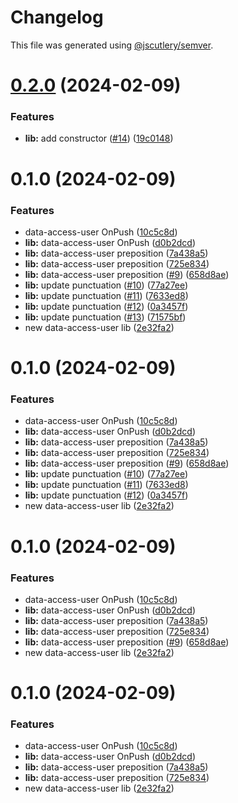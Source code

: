# Changelog

This file was generated using [@jscutlery/semver](https://github.com/jscutlery/semver).

# [0.2.0](https://github.com/xvs32x/ng-mf/compare/data-access-user-0.1.0...data-access-user-0.2.0) (2024-02-09)


### Features

* **lib:** add constructor ([#14](https://github.com/xvs32x/ng-mf/issues/14)) ([19c0148](https://github.com/xvs32x/ng-mf/commit/19c01480a736bfc35fb2a9a6e2624624e3ff55a0))



# 0.1.0 (2024-02-09)


### Features

* data-access-user OnPush ([10c5c8d](https://github.com/xvs32x/ng-mf/commit/10c5c8dd2258488183c457ab2107b18faa5e94d3))
* **lib:** data-access-user OnPush ([d0b2dcd](https://github.com/xvs32x/ng-mf/commit/d0b2dcdb8f4126710773dcf155cf29c4e10e3ee5))
* **lib:** data-access-user preposition ([7a438a5](https://github.com/xvs32x/ng-mf/commit/7a438a57cc2fc0995c9b80d4d57fbea2e6e77fe8))
* **lib:** data-access-user preposition ([725e834](https://github.com/xvs32x/ng-mf/commit/725e834f17811318a4153daf0d918cfd86cfd0ba))
* **lib:** data-access-user preposition ([#9](https://github.com/xvs32x/ng-mf/issues/9)) ([658d8ae](https://github.com/xvs32x/ng-mf/commit/658d8aef7562e6a0bb489b8c91a5744ce8026ebd))
* **lib:** update punctuation ([#10](https://github.com/xvs32x/ng-mf/issues/10)) ([77a27ee](https://github.com/xvs32x/ng-mf/commit/77a27eeddc607d81c1c000e28353fd123f4eac26))
* **lib:** update punctuation ([#11](https://github.com/xvs32x/ng-mf/issues/11)) ([7633ed8](https://github.com/xvs32x/ng-mf/commit/7633ed84b665ee8fe974281f0b07d8cf5237dd4f))
* **lib:** update punctuation ([#12](https://github.com/xvs32x/ng-mf/issues/12)) ([0a3457f](https://github.com/xvs32x/ng-mf/commit/0a3457f7081aa7d8cf592bb095b443b0db2ef255))
* **lib:** update punctuation ([#13](https://github.com/xvs32x/ng-mf/issues/13)) ([71575bf](https://github.com/xvs32x/ng-mf/commit/71575bf58f36bbac9d0689c5cd32b014ad804c49))
* new data-access-user lib ([2e32fa2](https://github.com/xvs32x/ng-mf/commit/2e32fa274c48bd77827015abf5791e7c47984afd))



# 0.1.0 (2024-02-09)


### Features

* data-access-user OnPush ([10c5c8d](https://github.com/xvs32x/ng-mf/commit/10c5c8dd2258488183c457ab2107b18faa5e94d3))
* **lib:** data-access-user OnPush ([d0b2dcd](https://github.com/xvs32x/ng-mf/commit/d0b2dcdb8f4126710773dcf155cf29c4e10e3ee5))
* **lib:** data-access-user preposition ([7a438a5](https://github.com/xvs32x/ng-mf/commit/7a438a57cc2fc0995c9b80d4d57fbea2e6e77fe8))
* **lib:** data-access-user preposition ([725e834](https://github.com/xvs32x/ng-mf/commit/725e834f17811318a4153daf0d918cfd86cfd0ba))
* **lib:** data-access-user preposition ([#9](https://github.com/xvs32x/ng-mf/issues/9)) ([658d8ae](https://github.com/xvs32x/ng-mf/commit/658d8aef7562e6a0bb489b8c91a5744ce8026ebd))
* **lib:** update punctuation ([#10](https://github.com/xvs32x/ng-mf/issues/10)) ([77a27ee](https://github.com/xvs32x/ng-mf/commit/77a27eeddc607d81c1c000e28353fd123f4eac26))
* **lib:** update punctuation ([#11](https://github.com/xvs32x/ng-mf/issues/11)) ([7633ed8](https://github.com/xvs32x/ng-mf/commit/7633ed84b665ee8fe974281f0b07d8cf5237dd4f))
* **lib:** update punctuation ([#12](https://github.com/xvs32x/ng-mf/issues/12)) ([0a3457f](https://github.com/xvs32x/ng-mf/commit/0a3457f7081aa7d8cf592bb095b443b0db2ef255))
* new data-access-user lib ([2e32fa2](https://github.com/xvs32x/ng-mf/commit/2e32fa274c48bd77827015abf5791e7c47984afd))



# 0.1.0 (2024-02-09)


### Features

* data-access-user OnPush ([10c5c8d](https://github.com/xvs32x/ng-mf/commit/10c5c8dd2258488183c457ab2107b18faa5e94d3))
* **lib:** data-access-user OnPush ([d0b2dcd](https://github.com/xvs32x/ng-mf/commit/d0b2dcdb8f4126710773dcf155cf29c4e10e3ee5))
* **lib:** data-access-user preposition ([7a438a5](https://github.com/xvs32x/ng-mf/commit/7a438a57cc2fc0995c9b80d4d57fbea2e6e77fe8))
* **lib:** data-access-user preposition ([725e834](https://github.com/xvs32x/ng-mf/commit/725e834f17811318a4153daf0d918cfd86cfd0ba))
* **lib:** data-access-user preposition ([#9](https://github.com/xvs32x/ng-mf/issues/9)) ([658d8ae](https://github.com/xvs32x/ng-mf/commit/658d8aef7562e6a0bb489b8c91a5744ce8026ebd))
* new data-access-user lib ([2e32fa2](https://github.com/xvs32x/ng-mf/commit/2e32fa274c48bd77827015abf5791e7c47984afd))



# 0.1.0 (2024-02-09)


### Features

* data-access-user OnPush ([10c5c8d](https://github.com/xvs32x/ng-mf/commit/10c5c8dd2258488183c457ab2107b18faa5e94d3))
* **lib:** data-access-user OnPush ([d0b2dcd](https://github.com/xvs32x/ng-mf/commit/d0b2dcdb8f4126710773dcf155cf29c4e10e3ee5))
* **lib:** data-access-user preposition ([7a438a5](https://github.com/xvs32x/ng-mf/commit/7a438a57cc2fc0995c9b80d4d57fbea2e6e77fe8))
* **lib:** data-access-user preposition ([725e834](https://github.com/xvs32x/ng-mf/commit/725e834f17811318a4153daf0d918cfd86cfd0ba))
* new data-access-user lib ([2e32fa2](https://github.com/xvs32x/ng-mf/commit/2e32fa274c48bd77827015abf5791e7c47984afd))
